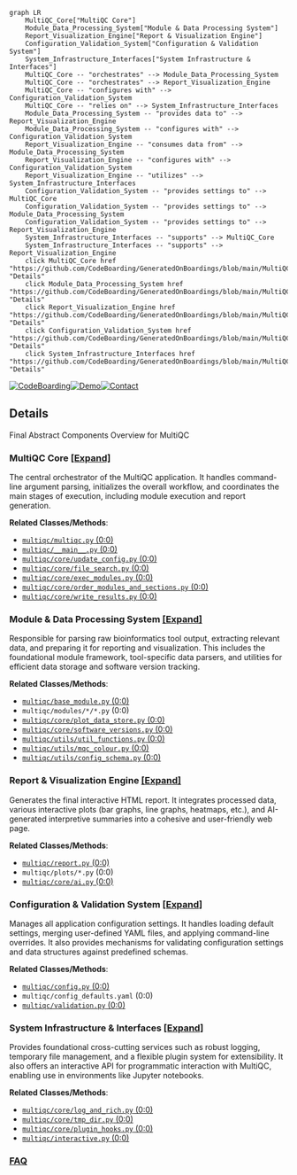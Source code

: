 ```mermaid
graph LR
    MultiQC_Core["MultiQC Core"]
    Module_Data_Processing_System["Module & Data Processing System"]
    Report_Visualization_Engine["Report & Visualization Engine"]
    Configuration_Validation_System["Configuration & Validation System"]
    System_Infrastructure_Interfaces["System Infrastructure & Interfaces"]
    MultiQC_Core -- "orchestrates" --> Module_Data_Processing_System
    MultiQC_Core -- "orchestrates" --> Report_Visualization_Engine
    MultiQC_Core -- "configures with" --> Configuration_Validation_System
    MultiQC_Core -- "relies on" --> System_Infrastructure_Interfaces
    Module_Data_Processing_System -- "provides data to" --> Report_Visualization_Engine
    Module_Data_Processing_System -- "configures with" --> Configuration_Validation_System
    Report_Visualization_Engine -- "consumes data from" --> Module_Data_Processing_System
    Report_Visualization_Engine -- "configures with" --> Configuration_Validation_System
    Report_Visualization_Engine -- "utilizes" --> System_Infrastructure_Interfaces
    Configuration_Validation_System -- "provides settings to" --> MultiQC_Core
    Configuration_Validation_System -- "provides settings to" --> Module_Data_Processing_System
    Configuration_Validation_System -- "provides settings to" --> Report_Visualization_Engine
    System_Infrastructure_Interfaces -- "supports" --> MultiQC_Core
    System_Infrastructure_Interfaces -- "supports" --> Report_Visualization_Engine
    click MultiQC_Core href "https://github.com/CodeBoarding/GeneratedOnBoardings/blob/main/MultiQC/MultiQC_Core.md" "Details"
    click Module_Data_Processing_System href "https://github.com/CodeBoarding/GeneratedOnBoardings/blob/main/MultiQC/Module_Data_Processing_System.md" "Details"
    click Report_Visualization_Engine href "https://github.com/CodeBoarding/GeneratedOnBoardings/blob/main/MultiQC/Report_Visualization_Engine.md" "Details"
    click Configuration_Validation_System href "https://github.com/CodeBoarding/GeneratedOnBoardings/blob/main/MultiQC/Configuration_Validation_System.md" "Details"
    click System_Infrastructure_Interfaces href "https://github.com/CodeBoarding/GeneratedOnBoardings/blob/main/MultiQC/System_Infrastructure_Interfaces.md" "Details"
```

[![CodeBoarding](https://img.shields.io/badge/Generated%20by-CodeBoarding-9cf?style=flat-square)](https://github.com/CodeBoarding/CodeBoarding)[![Demo](https://img.shields.io/badge/Try%20our-Demo-blue?style=flat-square)](https://www.codeboarding.org/demo)[![Contact](https://img.shields.io/badge/Contact%20us%20-%20contact@codeboarding.org-lightgrey?style=flat-square)](mailto:contact@codeboarding.org)

## Details

Final Abstract Components Overview for MultiQC

### MultiQC Core [[Expand]](./MultiQC_Core.md)
The central orchestrator of the MultiQC application. It handles command-line argument parsing, initializes the overall workflow, and coordinates the main stages of execution, including module execution and report generation.


**Related Classes/Methods**:

- <a href="https://github.com/MultiQC/MultiQC/multiqc/multiqc.py#L0-L0" target="_blank" rel="noopener noreferrer">`multiqc/multiqc.py` (0:0)</a>
- <a href="https://github.com/MultiQC/MultiQC/multiqc/__main__.py#L0-L0" target="_blank" rel="noopener noreferrer">`multiqc/__main__.py` (0:0)</a>
- <a href="https://github.com/MultiQC/MultiQC/multiqc/core/update_config.py#L0-L0" target="_blank" rel="noopener noreferrer">`multiqc/core/update_config.py` (0:0)</a>
- <a href="https://github.com/MultiQC/MultiQC/multiqc/core/file_search.py#L0-L0" target="_blank" rel="noopener noreferrer">`multiqc/core/file_search.py` (0:0)</a>
- <a href="https://github.com/MultiQC/MultiQC/multiqc/core/exec_modules.py#L0-L0" target="_blank" rel="noopener noreferrer">`multiqc/core/exec_modules.py` (0:0)</a>
- <a href="https://github.com/MultiQC/MultiQC/multiqc/core/order_modules_and_sections.py#L0-L0" target="_blank" rel="noopener noreferrer">`multiqc/core/order_modules_and_sections.py` (0:0)</a>
- <a href="https://github.com/MultiQC/MultiQC/multiqc/core/write_results.py#L0-L0" target="_blank" rel="noopener noreferrer">`multiqc/core/write_results.py` (0:0)</a>


### Module & Data Processing System [[Expand]](./Module_Data_Processing_System.md)
Responsible for parsing raw bioinformatics tool output, extracting relevant data, and preparing it for reporting and visualization. This includes the foundational module framework, tool-specific data parsers, and utilities for efficient data storage and software version tracking.


**Related Classes/Methods**:

- <a href="https://github.com/MultiQC/MultiQC/multiqc/base_module.py#L0-L0" target="_blank" rel="noopener noreferrer">`multiqc/base_module.py` (0:0)</a>
- `multiqc/modules/*/*.py` (0:0)
- <a href="https://github.com/MultiQC/MultiQC/multiqc/core/plot_data_store.py#L0-L0" target="_blank" rel="noopener noreferrer">`multiqc/core/plot_data_store.py` (0:0)</a>
- <a href="https://github.com/MultiQC/MultiQC/multiqc/core/software_versions.py#L0-L0" target="_blank" rel="noopener noreferrer">`multiqc/core/software_versions.py` (0:0)</a>
- <a href="https://github.com/MultiQC/MultiQC/multiqc/utils/util_functions.py#L0-L0" target="_blank" rel="noopener noreferrer">`multiqc/utils/util_functions.py` (0:0)</a>
- <a href="https://github.com/MultiQC/MultiQC/multiqc/utils/mqc_colour.py#L0-L0" target="_blank" rel="noopener noreferrer">`multiqc/utils/mqc_colour.py` (0:0)</a>
- <a href="https://github.com/MultiQC/MultiQC/multiqc/utils/config_schema.py#L0-L0" target="_blank" rel="noopener noreferrer">`multiqc/utils/config_schema.py` (0:0)</a>


### Report & Visualization Engine [[Expand]](./Report_Visualization_Engine.md)
Generates the final interactive HTML report. It integrates processed data, various interactive plots (bar graphs, line graphs, heatmaps, etc.), and AI-generated interpretive summaries into a cohesive and user-friendly web page.


**Related Classes/Methods**:

- <a href="https://github.com/MultiQC/MultiQC/multiqc/report.py#L0-L0" target="_blank" rel="noopener noreferrer">`multiqc/report.py` (0:0)</a>
- `multiqc/plots/*.py` (0:0)
- <a href="https://github.com/MultiQC/MultiQC/multiqc/core/ai.py#L0-L0" target="_blank" rel="noopener noreferrer">`multiqc/core/ai.py` (0:0)</a>


### Configuration & Validation System [[Expand]](./Configuration_Validation_System.md)
Manages all application configuration settings. It handles loading default settings, merging user-defined YAML files, and applying command-line overrides. It also provides mechanisms for validating configuration settings and data structures against predefined schemas.


**Related Classes/Methods**:

- <a href="https://github.com/MultiQC/MultiQC/multiqc/config.py#L0-L0" target="_blank" rel="noopener noreferrer">`multiqc/config.py` (0:0)</a>
- `multiqc/config_defaults.yaml` (0:0)
- <a href="https://github.com/MultiQC/MultiQC/multiqc/validation.py#L0-L0" target="_blank" rel="noopener noreferrer">`multiqc/validation.py` (0:0)</a>


### System Infrastructure & Interfaces [[Expand]](./System_Infrastructure_Interfaces.md)
Provides foundational cross-cutting services such as robust logging, temporary file management, and a flexible plugin system for extensibility. It also offers an interactive API for programmatic interaction with MultiQC, enabling use in environments like Jupyter notebooks.


**Related Classes/Methods**:

- <a href="https://github.com/MultiQC/MultiQC/multiqc/core/log_and_rich.py#L0-L0" target="_blank" rel="noopener noreferrer">`multiqc/core/log_and_rich.py` (0:0)</a>
- <a href="https://github.com/MultiQC/MultiQC/multiqc/core/tmp_dir.py#L0-L0" target="_blank" rel="noopener noreferrer">`multiqc/core/tmp_dir.py` (0:0)</a>
- <a href="https://github.com/MultiQC/MultiQC/multiqc/core/plugin_hooks.py#L0-L0" target="_blank" rel="noopener noreferrer">`multiqc/core/plugin_hooks.py` (0:0)</a>
- <a href="https://github.com/MultiQC/MultiQC/multiqc/interactive.py#L0-L0" target="_blank" rel="noopener noreferrer">`multiqc/interactive.py` (0:0)</a>




### [FAQ](https://github.com/CodeBoarding/GeneratedOnBoardings/tree/main?tab=readme-ov-file#faq)